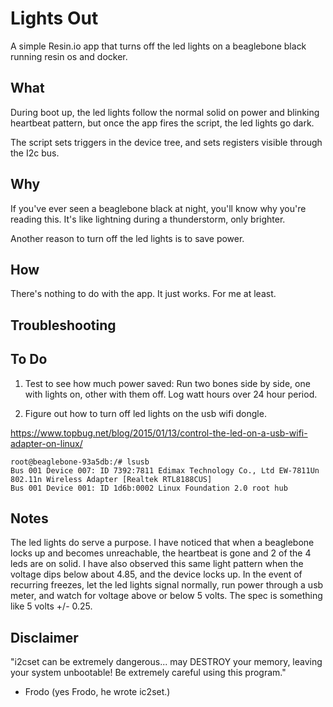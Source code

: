 # Lights Out

A simple Resin.io app that turns off the led lights on a beaglebone black running resin os and docker.

## What

During boot up, the led lights follow the normal solid on power and blinking heartbeat pattern, but once the app fires the script, the led lights go dark. 

The script sets triggers in the device tree, and sets registers visible through the I2c bus.

## Why

If you've ever seen a beaglebone black at night, you'll know why you're reading this.  It's like lightning during a thunderstorm, only brighter. 

Another reason to turn off the led lights is to save power.  

## How

There's nothing to do with the app.  It just works.  For me at least.

## Troubleshooting

## To Do

1. Test to see how much power saved: Run two bones side by side, one with lights on, other with them off.  Log watt hours over 24 hour period.

1. Figure out how to turn off led lights on the usb wifi dongle.

https://www.topbug.net/blog/2015/01/13/control-the-led-on-a-usb-wifi-adapter-on-linux/



```
root@beaglebone-93a5db:/# lsusb
Bus 001 Device 007: ID 7392:7811 Edimax Technology Co., Ltd EW-7811Un 802.11n Wireless Adapter [Realtek RTL8188CUS]
Bus 001 Device 001: ID 1d6b:0002 Linux Foundation 2.0 root hub

```


## Notes

The led lights do serve a purpose. I have noticed that when a beaglebone locks up and becomes unreachable, the heartbeat is gone and 2 of the 4 leds are on solid.    I have also observed this same light pattern when the voltage dips below about 4.85, and the device locks up.  In the event of recurring freezes, let the led lights signal normally, run power through a usb meter, and watch for voltage above or below 5 volts. The spec is something like 5 volts +/- 0.25.

## Disclaimer

"i2cset can be extremely dangerous... may DESTROY your memory, leaving your system unbootable!  Be extremely careful using this program."

- Frodo (yes Frodo, he wrote ic2set.)


